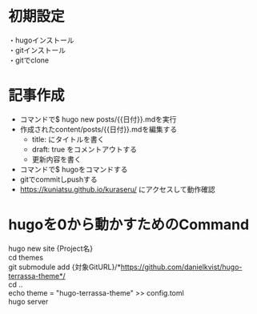  # 初期設定

・hugoインストール    
・gitインストール    
・gitでclone     




# 記事作成
- コマンドで$ hugo new posts/{{日付}}.mdを実行    
- 作成されたcontent/posts/{{日付}}.mdを編集する    
  - title: にタイトルを書く    
  - draft: true をコメントアウトする    
  - 更新内容を書く     
- コマンドで$ hugoをコマンドする    
- gitでcommitしpushする    
- https://kuniatsu.github.io/kuraseru/  にアクセスして動作確認    






# hugoを0から動かすためのCommand
hugo new site {Project名}  
cd themes  
git submodule add  {対象GitURL}/*https://github.com/danielkvist/hugo-terrassa-theme*/  
cd ..  
echo theme = \"hugo-terrassa-theme\" >> config.toml   
hugo server  
  
  




